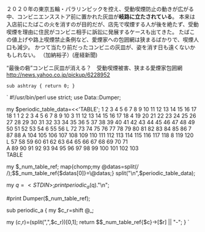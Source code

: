 ２０２０年の東京五輪・パラリンピックを控え、受動喫煙防止の動きが広がる中、コンビニエンスストア前に置かれた灰皿が**岐路に立たされている**。
本来は入店前にたばこの火を消すのが目的だが、店先で喫煙する人が後を絶たず、受動喫煙を理由に住民がコンビニ相手に訴訟に発展するケースも出てきた。
たばこの値上げや路上喫煙禁止条例など、愛煙家への包囲網は狭まるばかりで、喫煙人口も減少。
かつて当たり前だったコンビニの灰皿が、姿を消す日も遠くないかもしれない。
（加納裕子）(産経新聞)

“最後の砦”コンビニ灰皿が消える？　受動喫煙被害、狭まる愛煙家包囲網 http://news.yahoo.co.jp/pickup/6228952

`
sub ashtray {
	return 0;
}
`

`
#!/usr/bin/perl
use strict;
use Data::Dumper;

my $periodic_table_data=<<'TABLE';
 1 2 3 4 5 6 7 8 9 10 11 12 13 14 15 16 17 18
1 1                 2
2 3 4           5 6 7 8 9 10
3 11 12           13 14 15 16 17 18
4 19 20 21 22 23 24 25 26 27 28 29 30 31 32 33 34 35 36
5 37 38 39 40 41 42 43 44 45 46 47 48 49 50 51 52 53 54
6 55 56 L 72 73 74 75 76 77 78 79 80 81 82 83 84 85 86
7 87 88 A 104 105 106 107 108 109 110 111 112 113 114 115 116 117 118
8 119 120                
L 57 58 59 60 61 62 63 64 65 66 67 68 69 70 71    
A 89 90 91 92 93 94 95 96 97 98 99 100 101 102 103    
TABLE

my $_num_table_ref;
map{chomp;my @datas=split(/ /);$$_num_table_ref{$datas[0]}=\@datas;} split("\n",$periodic_table_data);

my $q=<STDIN>;
print periodic_a($q)."\n";

#print Dumper($_num_table_ref);

sub periodic_a {
 my $c_r=shift @_;

 my ($c,$r)=(split("\,",$c_r))[0,1];
 return $$_num_table_ref{$c}->[$r] || "\-";
}
`
